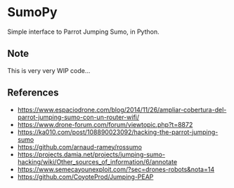 # SumoPy

Simple interface to Parrot Jumping Sumo, in Python.

## Note

This is very very WIP code...

## References

* https://www.espaciodrone.com/blog/2014/11/26/ampliar-cobertura-del-parrot-jumping-sumo-con-un-router-wifi/
* https://www.drone-forum.com/forum/viewtopic.php?t=8872
* https://ka010.com/post/108890023092/hacking-the-parrot-jumping-sumo
* https://github.com/arnaud-ramey/rossumo
* https://projects.damia.net/projects/jumping-sumo-hacking/wiki/Other_sources_of_information/6/annotate
* https://www.semecayounexploit.com/?sec=drones-robots&nota=14
* https://github.com/CoyoteProd/Jumping-PEAP

